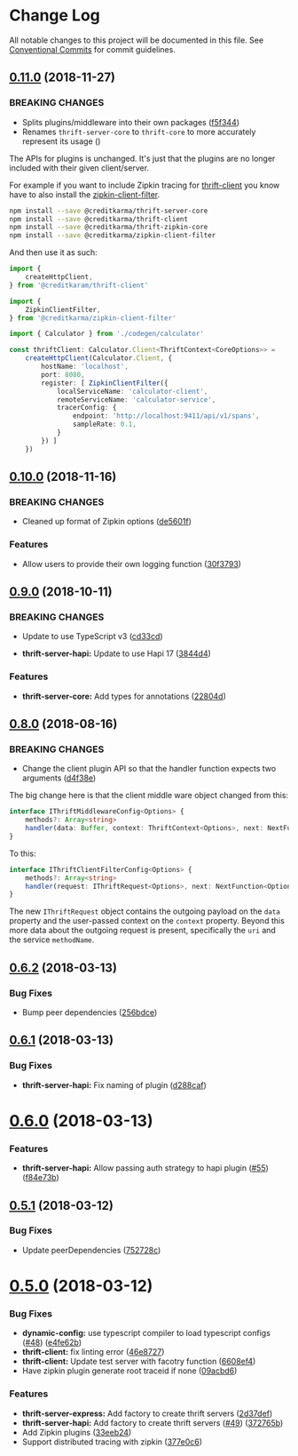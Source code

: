 # Change Log

All notable changes to this project will be documented in this file.
See [Conventional Commits](https://conventionalcommits.org) for commit guidelines.


<a name="0.11.0"></a>
## [0.11.0](https://github.com/creditkarma/thrift-server/compare/v0.10.4...v0.11.0) (2018-11-27)

### BREAKING CHANGES

* Splits plugins/middleware into their own packages ([f5f344](https://github.com/creditkarma/thrift-server/commit/f5f344))
* Renames `thrift-server-core` to `thrift-core` to more accurately represent its usage ([]())

The APIs for plugins is unchanged. It's just that the plugins are no longer included with their given client/server.

For example if you want to include Zipkin tracing for [thrift-client](./packages/thrift-client) you know have to also install the [zipkin-client-filter](./packages/zipkin-client-filter).

```sh
npm install --save @creditkarma/thrift-server-core
npm install --save @creditkarma/thrift-client
npm install --save @creditkarma/thrift-zipkin-core
npm install --save @creditkarma/zipkin-client-filter
```

And then use it as such:

```typescript
import {
    createHttpClient,
} from '@creditkaram/thrift-client'

import {
    ZipkinClientFilter,
} from '@creditkarma/zipkin-client-filter'

import { Calculator } from './codegen/calculator'

const thriftClient: Calculator.Client<ThriftContext<CoreOptions>> =
    createHttpClient(Calculator.Client, {
        hostName: 'localhost',
        port: 8080,
        register: [ ZipkinClientFilter({
            localServiceName: 'calculator-client',
            remoteServiceName: 'calculator-service',
            tracerConfig: {
                endpoint: 'http://localhost:9411/api/v1/spans',
                sampleRate: 0.1,
            }
        }) ]
    })
```

<a name="0.10.0"></a>
## [0.10.0](https://github.com/creditkarma/thrift-server/compare/v0.9.3...v0.10.0) (2018-11-16)

### BREAKING CHANGES

* Cleaned up format of Zipkin options ([de5601f](https://github.com/creditkarma/thrift-server/commit/de5601f))

### Features

* Allow users to provide their own logging function ([30f3793](https://github.com/creditkarma/thrift-server/commit/30f3793))


<a name="0.9.0"></a>
## [0.9.0](https://github.com/creditkarma/thrift-server/compare/v0.8.2...v0.9.0) (2018-10-11)

### BREAKING CHANGES

* Update to use TypeScript v3 ([cd33cd](https://github.com/creditkarma/thrift-server/commit/cd33cd1e062c09049cd6c95a06b81b3920f29a8d))

* **thrift-server-hapi:** Update to use Hapi 17 ([3844d4](https://github.com/creditkarma/thrift-server/commit/3844d472bc15f764374177c003fe2f2c950ff1f0))

### Features

* **thrift-server-core:** Add types for annotations ([22804d](https://github.com/creditkarma/thrift-server/commit/22804d4821ef304ef7e7b947976b68e19c321614))


<a name="0.8.0"></a>
## [0.8.0](https://github.com/creditkarma/thrift-server/compare/v0.7.3...v0.8.0) (2018-08-16)

### BREAKING CHANGES

* Change the client plugin API so that the handler function expects two arguments ([d4f38e](https://github.com/creditkarma/thrift-server/commit/d4f38e))

The big change here is that the client middle ware object changed from this:

```typescript
interface IThriftMiddlewareConfig<Options> {
    methods?: Array<string>
    handler(data: Buffer, context: ThriftContext<Options>, next: NextFunction<Options>): Promise<IRequestResponse>
}
```

To this:

```typescript
interface IThriftClientFilterConfig<Options> {
    methods?: Array<string>
    handler(request: IThriftRequest<Options>, next: NextFunction<Options>): Promise<IRequestResponse>
}
```

The new `IThriftRequest` object contains the outgoing payload on the `data` property and the user-passed context on the `context` property. Beyond this more data about the outgoing request is present, specifically the `uri` and the service `methodName`.


<a name="0.6.2"></a>
## [0.6.2](https://github.com/creditkarma/thrift-server/compare/v0.6.1...v0.6.2) (2018-03-13)

### Bug Fixes

* Bump peer dependencies ([256bdce](https://github.com/creditkarma/thrift-server/commit/256bdce))


<a name="0.6.1"></a>
## [0.6.1](https://github.com/creditkarma/thrift-server/compare/v0.6.0...v0.6.1) (2018-03-13)

### Bug Fixes

* **thrift-server-hapi:** Fix naming of plugin ([d288caf](https://github.com/creditkarma/thrift-server/commit/d288caf))


<a name="0.6.0"></a>
# [0.6.0](https://github.com/creditkarma/thrift-server/compare/v0.5.1...v0.6.0) (2018-03-13)

### Features

* **thrift-server-hapi:** Allow passing auth strategy to hapi plugin ([#55](https://github.com/creditkarma/thrift-server/issues/55)) ([f84e73b](https://github.com/creditkarma/thrift-server/commit/f84e73b))


<a name="0.5.1"></a>
## [0.5.1](https://github.com/creditkarma/thrift-server/compare/v0.5.0...v0.5.1) (2018-03-12)

### Bug Fixes

* Update peerDependencies ([752728c](https://github.com/creditkarma/thrift-server/commit/752728c))


<a name="0.5.0"></a>
# [0.5.0](https://github.com/creditkarma/thrift-server/compare/v0.4.3...v0.5.0) (2018-03-12)

### Bug Fixes

* **dynamic-config:** use typescript compiler to load typescript configs ([#48](https://github.com/creditkarma/thrift-server/issues/48)) ([e4fe62b](https://github.com/creditkarma/thrift-server/commit/e4fe62b))
* **thrift-client:** fix linting error ([46e8727](https://github.com/creditkarma/thrift-server/commit/46e8727))
* **thrift-client:** Update test server with facotry function ([6608ef4](https://github.com/creditkarma/thrift-server/commit/6608ef4))
* Have zipkin plugin generate root traceid if none ([09acbd6](https://github.com/creditkarma/thrift-server/commit/09acbd6))

### Features

* **thrift-server-express:** Add factory to create thrift servers ([2d37def](https://github.com/creditkarma/thrift-server/commit/2d37def))
* **thrift-server-hapi:** Add factory to create thrift servers ([#49](https://github.com/creditkarma/thrift-server/issues/49)) ([372765b](https://github.com/creditkarma/thrift-server/commit/372765b))
* Add Zipkin plugins ([33eeb24](https://github.com/creditkarma/thrift-server/commit/33eeb24))
* Support distributed tracing with zipkin ([377e0c6](https://github.com/creditkarma/thrift-server/commit/377e0c6))
